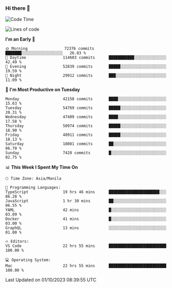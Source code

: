 ### Hi there 👋

<!--START_SECTION:waka-->
![Code Time](http://img.shields.io/badge/Code%20Time-4%2C384%20hrs%2041%20mins-blue)

![Lines of code](https://img.shields.io/badge/From%20Hello%20World%20I%27ve%20Written-105.7%20million%20lines%20of%20code-blue)

**I'm an Early 🐤** 

```text
🌞 Morning                72376 commits       ███████░░░░░░░░░░░░░░░░░░   26.83 % 
🌆 Daytime                114603 commits      ███████████░░░░░░░░░░░░░░   42.49 % 
🌃 Evening                52839 commits       █████░░░░░░░░░░░░░░░░░░░░   19.59 % 
🌙 Night                  29912 commits       ███░░░░░░░░░░░░░░░░░░░░░░   11.09 % 
```
📅 **I'm Most Productive on Tuesday** 

```text
Monday                   42158 commits       ████░░░░░░░░░░░░░░░░░░░░░   15.63 % 
Tuesday                  54769 commits       █████░░░░░░░░░░░░░░░░░░░░   20.31 % 
Wednesday                47409 commits       ████░░░░░░░░░░░░░░░░░░░░░   17.58 % 
Thursday                 50974 commits       █████░░░░░░░░░░░░░░░░░░░░   18.90 % 
Friday                   48911 commits       █████░░░░░░░░░░░░░░░░░░░░   18.13 % 
Saturday                 18081 commits       ██░░░░░░░░░░░░░░░░░░░░░░░   06.70 % 
Sunday                   7428 commits        █░░░░░░░░░░░░░░░░░░░░░░░░   02.75 % 
```


📊 **This Week I Spent My Time On** 

```text
🕑︎ Time Zone: Asia/Manila

💬 Programming Languages: 
TypeScript               19 hrs 46 mins      ██████████████████████░░░   86.28 % 
JavaScript               1 hr 30 mins        ██░░░░░░░░░░░░░░░░░░░░░░░   06.55 % 
YAML                     42 mins             █░░░░░░░░░░░░░░░░░░░░░░░░   03.09 % 
Docker                   41 mins             █░░░░░░░░░░░░░░░░░░░░░░░░   03.00 % 
GraphQL                  13 mins             ░░░░░░░░░░░░░░░░░░░░░░░░░   01.00 % 

🔥 Editors: 
VS Code                  22 hrs 55 mins      █████████████████████████   100.00 % 

💻 Operating System: 
Mac                      22 hrs 55 mins      █████████████████████████   100.00 % 
```


 Last Updated on 01/10/2023 08:39:55 UTC
<!--END_SECTION:waka-->


<!--
**rad182/rad182** is a ✨ _special_ ✨ repository because its `README.md` (this file) appears on your GitHub profile.

Here are some ideas to get you started:

- 🔭 I’m currently working on ...
- 🌱 I’m currently learning ...
- 👯 I’m looking to collaborate on ...
- 🤔 I’m looking for help with ...
- 💬 Ask me about ...
- 📫 How to reach me: ...
- 😄 Pronouns: ...
- ⚡ Fun fact: ...
-->
